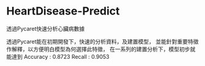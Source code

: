 # HeartDisease-Predict
透過Pycaret快速分析心臟病數據

透過Pycaret能在初期開發下，快速的分析資料，及建置模型，
並能針對重要特徵作解釋，以方便明白模型為何選擇此特徵，
在一系列的建置分析下，模型初步就能達到
Accuracy : 0.8723
Recall : 0.9053
